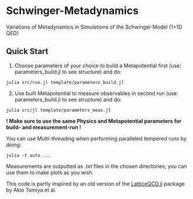 # Schwinger-Metadynamics
Variations of Metadynamics in Simulations of the Schwinger Model (1+1D QED)

## Quick Start
1. Choose parameters of your choice to build a Metapotential first (use: parameters_build.jl to see structure) and do:
```
julia src/run.jl template/parameters_build.jl
```

2. Use built Metapotential to measure observables in second run (use: parameters_build.jl to see structure) and do:
```
julia src/jl template/parameters_meas.jl
```

**! Make sure to use the same Physics and Metapotential parameters for build- and measurement-run !**

You can use Multi-threading when performing paralleled tempered runs by doing:
```
julia -t auto ...
```

Measurements are outputted as .txt files in the chosen directories; you can use them to make plots as you wish.

This code is partly inspired by an old version of the [LatticeQCD.jl](https://github.com/akio-tomiya/LatticeQCD.jl) package by Akio Tomiya et al.
